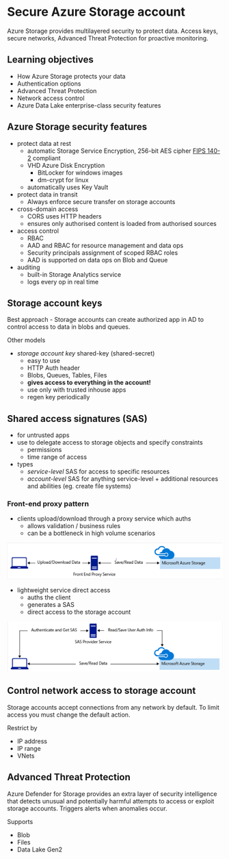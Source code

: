 # Secure Azure Storage account

Azure Storage provides multilayered security to protect data. Access keys, secure networks, Advanced Threat Protection for proactive monitoring.


## Learning objectives

- How Azure Storage protects your data
- Authentication options
- Advanced Threat Protection
- Network access control
- Azure Data Lake enterprise-class security features


## Azure Storage security features

- protect data at rest
    - automatic Storage Service Encryption, 256-bit AES cipher [FIPS 140-2](https://en.wikipedia.org/wiki/FIPS_140-2) compliant
    - VHD Azure Disk Encryption
        - BitLocker for windows images
        - dm-crypt for linux
    - automatically uses Key Vault
- protect data in transit
    - Always enforce secure transfer on storage accounts
- cross-domain access
    - CORS uses HTTP headers
    - ensures only authorised content is loaded from authorised sources
- access control
    - RBAC
    - AAD and RBAC for resource management and data ops
    - Security principals assignment of scoped RBAC roles
    - AAD is supported on data ops on Blob and Queue
- auditing
    - built-in Storage Analytics service
    - logs every op in real time


## Storage account keys

Best approach - Storage accounts can create authorized app in AD to control access to data in blobs and queues.

Other models
- <i>storage account key</i> shared-key (shared-secret)
    - easy to use
    - HTTP Auth header
    - Blobs, Queues, Tables, Files
    - <b>gives access to everything in the account!</b>
    - use only with trusted inhouse apps
    - regen key periodically


## Shared access signatures (SAS)
- for untrusted apps
- use to delegate access to storage objects and specify constraints
    - permissions
    - time range of access
- types
    - <i>service-level</i> SAS for access to specific resources
    - <i>account-level</i> SAS for anything service-level + additional resources and abilities (eg. create file systems)

### Front-end proxy pattern

- clients upload/download through a proxy service which auths
    - allows validation / business rules
    - can be a bottleneck in high volume scenarios

![](assets/2f-proxy.png)

- lightweight service direct access
    - auths the client
    - generates a SAS
    - direct access to the storage account

![](assets/2f-direct.png)


## Control network access to storage account

Storage accounts accept connections from any network by default. To limit access you must change the default action.

Restrict by
- IP address
- IP range
- VNets


## Advanced Threat Protection

Azure Defender for Storage provides an extra layer of security intelligence that detects unusual and potentially harmful attempts to access or exploit storage accounts. Triggers alerts when anomalies occur. 

Supports
- Blob
- Files
- Data Lake Gen2

